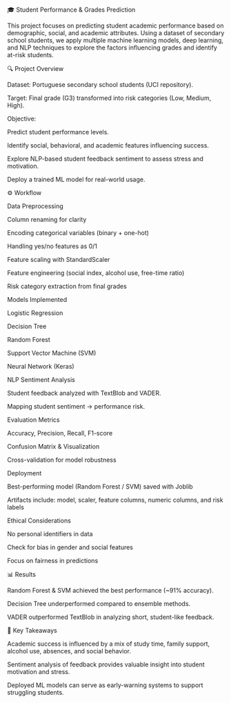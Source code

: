 🎓 Student Performance & Grades Prediction

This project focuses on predicting student academic performance based on demographic, social, and academic attributes. Using a dataset of secondary school students, we apply multiple machine learning models, deep learning, and NLP techniques to explore the factors influencing grades and identify at-risk students.

🔍 Project Overview

Dataset: Portuguese secondary school students (UCI repository).

Target: Final grade (G3) transformed into risk categories (Low, Medium, High).

Objective:

Predict student performance levels.

Identify social, behavioral, and academic features influencing success.

Explore NLP-based student feedback sentiment to assess stress and motivation.

Deploy a trained ML model for real-world usage.

⚙️ Workflow

Data Preprocessing

Column renaming for clarity

Encoding categorical variables (binary + one-hot)

Handling yes/no features as 0/1

Feature scaling with StandardScaler

Feature engineering (social index, alcohol use, free-time ratio)

Risk category extraction from final grades

Models Implemented

Logistic Regression

Decision Tree

Random Forest

Support Vector Machine (SVM)

Neural Network (Keras)

NLP Sentiment Analysis

Student feedback analyzed with TextBlob and VADER.

Mapping student sentiment → performance risk.

Evaluation Metrics

Accuracy, Precision, Recall, F1-score

Confusion Matrix & Visualization

Cross-validation for model robustness

Deployment

Best-performing model (Random Forest / SVM) saved with Joblib

Artifacts include: model, scaler, feature columns, numeric columns, and risk labels

Ethical Considerations

No personal identifiers in data

Check for bias in gender and social features

Focus on fairness in predictions

📊 Results

Random Forest & SVM achieved the best performance (~91% accuracy).

Decision Tree underperformed compared to ensemble methods.

VADER outperformed TextBlob in analyzing short, student-like feedback.

🚀 Key Takeaways

Academic success is influenced by a mix of study time, family support, alcohol use, absences, and social behavior.

Sentiment analysis of feedback provides valuable insight into student motivation and stress.

Deployed ML models can serve as early-warning systems to support struggling students.
